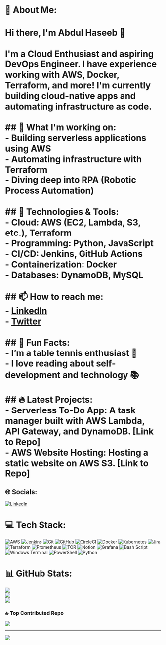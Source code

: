 # 💫 About Me:
# Hi there, I'm Abdul Haseeb 👋<br><br>I'm a Cloud Enthusiast and aspiring **DevOps Engineer**. I have experience working with **AWS**, **Docker**, **Terraform**, and more! I'm currently building cloud-native apps and automating infrastructure as code.<br><br>## 🚀 What I'm working on:<br>- Building serverless applications using AWS<br>- Automating infrastructure with Terraform<br>- Diving deep into **RPA (Robotic Process Automation)**<br><br>## 🔧 Technologies & Tools:<br>- **Cloud:** AWS (EC2, Lambda, S3, etc.), Terraform<br>- **Programming:** Python, JavaScript<br>- **CI/CD:** Jenkins, GitHub Actions<br>- **Containerization:** Docker<br>- **Databases:** DynamoDB, MySQL<br><br>## 📫 How to reach me:<br>- [LinkedIn](your-linkedin-url)<br>- [Twitter](your-twitter-url)<br><br>## 🌱 Fun Facts:<br>- I’m a **table tennis enthusiast** 🏓<br>- I love reading about **self-development** and **technology** 📚<br><br>## 🔥 Latest Projects:<br>- **Serverless To-Do App:** A task manager built with AWS Lambda, API Gateway, and DynamoDB. [Link to Repo]<br>- **AWS Website Hosting:** Hosting a static website on AWS S3. [Link to Repo]<br>


## 🌐 Socials:
[![LinkedIn](https://img.shields.io/badge/LinkedIn-%230077B5.svg?logo=linkedin&logoColor=white)](https://linkedin.com/in/www.linkedin.com/in/abdul-haseeb-54154423a) 

# 💻 Tech Stack:
![AWS](https://img.shields.io/badge/AWS-%23FF9900.svg?style=plastic&logo=amazon-aws&logoColor=white) ![Jenkins](https://img.shields.io/badge/jenkins-%232C5263.svg?style=plastic&logo=jenkins&logoColor=white) ![Git](https://img.shields.io/badge/git-%23F05033.svg?style=plastic&logo=git&logoColor=white) ![GitHub](https://img.shields.io/badge/github-%23121011.svg?style=plastic&logo=github&logoColor=white) ![CircleCI](https://img.shields.io/badge/circleci-%23161616.svg?style=plastic&logo=circleci&logoColor=white) ![Docker](https://img.shields.io/badge/docker-%230db7ed.svg?style=plastic&logo=docker&logoColor=white) ![Kubernetes](https://img.shields.io/badge/kubernetes-%23326ce5.svg?style=plastic&logo=kubernetes&logoColor=white) ![Jira](https://img.shields.io/badge/jira-%230A0FFF.svg?style=plastic&logo=jira&logoColor=white) ![Terraform](https://img.shields.io/badge/terraform-%235835CC.svg?style=plastic&logo=terraform&logoColor=white) ![Prometheus](https://img.shields.io/badge/Prometheus-E6522C?style=plastic&logo=Prometheus&logoColor=white) ![TOR](https://img.shields.io/badge/tor-%237E4798.svg?style=plastic&logo=tor-project&logoColor=white) ![Notion](https://img.shields.io/badge/Notion-%23000000.svg?style=plastic&logo=notion&logoColor=white) ![Grafana](https://img.shields.io/badge/grafana-%23F46800.svg?style=plastic&logo=grafana&logoColor=white) ![Bash Script](https://img.shields.io/badge/bash_script-%23121011.svg?style=plastic&logo=gnu-bash&logoColor=white) ![Windows Terminal](https://img.shields.io/badge/Windows%20Terminal-%234D4D4D.svg?style=plastic&logo=windows-terminal&logoColor=white) ![PowerShell](https://img.shields.io/badge/PowerShell-%235391FE.svg?style=plastic&logo=powershell&logoColor=white) ![Python](https://img.shields.io/badge/python-3670A0?style=plastic&logo=python&logoColor=ffdd54)
# 📊 GitHub Stats:
![](https://github-readme-stats.vercel.app/api?username=Haseebolal&theme=dark&hide_border=false&include_all_commits=false&count_private=false)<br/>
![](https://github-readme-streak-stats.herokuapp.com/?user=Haseebolal&theme=dark&hide_border=false)<br/>
![](https://github-readme-stats.vercel.app/api/top-langs/?username=Haseebolal&theme=dark&hide_border=false&include_all_commits=false&count_private=false&layout=compact)

### 🔝 Top Contributed Repo
![](https://github-contributor-stats.vercel.app/api?username=Haseebolal&limit=5&theme=shadow_green&combine_all_yearly_contributions=true)

---
[![](https://visitcount.itsvg.in/api?id=Haseebolal&icon=0&color=0)](https://visitcount.itsvg.in)

<!-- Proudly created with GPRM ( https://gprm.itsvg.in ) -->
